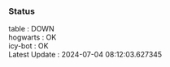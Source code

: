 ### Status


table : DOWN  
hogwarts : OK  
icy-bot : OK  
Latest Update : 2024-07-04 08:12:03.627345
